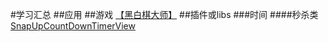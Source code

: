 #学习汇总
##应用
##游戏
[【黑白棋大师】](https://github.com/laserwave/Reversi.git)
##插件或libs
###时间
####秒杀类
[SnapUpCountDownTimerView](https://github.com/aesion/SnapUpCountDownTimerView)
